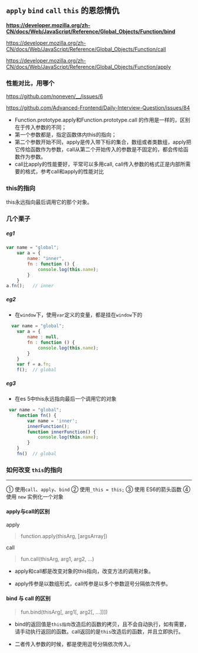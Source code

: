 ## `apply` `bind` `call` `this` 的恩怨情仇

**https://developer.mozilla.org/zh-CN/docs/Web/JavaScript/Reference/Global_Objects/Function/bind**

https://developer.mozilla.org/zh-CN/docs/Web/JavaScript/Reference/Global_Objects/Function/call

https://developer.mozilla.org/zh-CN/docs/Web/JavaScript/Reference/Global_Objects/Function/apply

### 性能对比，用哪个

https://github.com/noneven/__/issues/6

https://github.com/Advanced-Frontend/Daily-Interview-Question/issues/84

- Function.prototype.apply和Function.prototype.call 的作用是一样的，区别在于传入参数的不同；
- 第一个参数都是，指定函数体内this的指向；
- 第二个参数开始不同，apply是传入带下标的集合，数组或者类数组，apply把它传给函数作为参数，call从第二个开始传入的参数是不固定的，都会传给函数作为参数。
- call比apply的性能要好，平常可以多用call, call传入参数的格式正是内部所需要的格式，参考call和apply的性能对比

### this的指向

this永远指向最后调用它的那个对象。

### 几个栗子
##### eg1
```js
var name = "global";
    var a = {
        name: "inner",
        fn : function () {
            console.log(this.name);      
        }
    }
a.fn();   // inner
```
##### eg2
* 在`window`下，使用`var`定义的变量，都是挂在`window`下的
```js
  var name = "global";
    var a = {
        name : null,
        fn : function () {
            console.log(this.name);      
        }
    }
    var f = a.fn;
    f();  // global
```
##### eg3
* 在es 5中this永远指向最后一个调用它的对象
```js
 var name = "global";
    function fn() {
        var name = 'inner';
        innerFunction();
        function innerFunction() {
            console.log(this.name);      
        }
    }
    fn()  // global
```
### 如何改变 `this`的指向
___
① 使用`call`、`apply`、`bind`
② 使用`_this = this;`
③ 使用 ES6的箭头函数
④ 使用 `new` 实例化一个对象

#### apply与call的区别

apply
> function.apply(thisArg, [argsArray])

call
> fun.call(thisArg, arg1, arg2, ...)

* apply和call都是改变对象的this指向，改变方法的调用对象。

* apply传参是以数组形式，call传参是以多个参数逗号分隔依次传参。

#### bind 与  call 的区别

> fun.bind(thisArg[, arg1[, arg2[, ...]]])
* bind的返回值是`this指向`改造后的函数的拷贝，且不会自动执行，如有需要，请手动执行返回的函数。call返回的是`this`改造后的函数，并且立即执行。

* 二者传入参数的时候，都是使用逗号分隔依次传入。